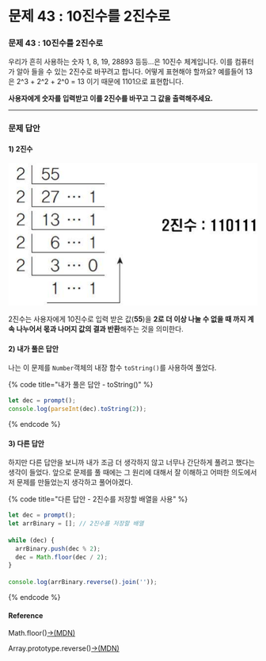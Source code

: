 # 문제 43 : 10진수를 2진수로

### 문제 43 : 10진수를 2진수로

우리가 흔히 사용하는 숫자 1, 8, 19, 28893 등등...은 10진수 체계입니다. 이를 컴퓨터가 알아 들을 수 있는 2진수로 바꾸려고 합니다. 어떻게 표현해야 할까요? 예를들어 13은 2^3 + 2^2 + 2^0 = 13 이기 때문에 1101으로 표현합니다.

**사용자에게 숫자를 입력받고 이를 2진수를 바꾸고 그 값을 출력해주세요.**

***

### 문제 답안

#### **1) 2진수**

![](../.gitbook/assets/994c02395d26c5a403.jpeg)

2진수는 사용자에게 10진수로 입력 받은 값(**55**)을 **2로 더 이상 나눌 수 없을 때 까지 계속 나누어서 몫과 나머지 값의 결과 반환**해주는 것을 의미한다.

#### 2) 내가 풀은 답안

나는 이 문제를 `Number`객체의 내장 함수 `toString()`를 사용하여 풀었다.

{% code title="내가 풀은 답안 - toString()" %}
```javascript
let dec = prompt();
console.log(parseInt(dec).toString(2));
```
{% endcode %}

#### 3) 다른 답안

하지만 다른 답안을 보니까 내가 조금 더 생각하지 않고 너무나 간단하게 풀려고 했다는 생각이 들었다. 앞으로 문제를 풀 때에는 그 원리에 대해서 잘 이해하고 어떠한 의도에서 저 문제를 만들었는지 생각하고 풀어야겠다.

{% code title="다른 답안 - 2진수를 저장할 배열을 사용" %}
```javascript
let dec = prompt();
let arrBinary = []; // 2진수를 저장할 배열

while (dec) {
  arrBinary.push(dec % 2);
  dec = Math.floor(dec / 2);
}

console.log(arrBinary.reverse().join(''));
```
{% endcode %}

#### Reference

Math.floor()[→(MDN)](https://developer.mozilla.org/ko/docs/Web/JavaScript/Reference/Global\_Objects/Math/floor)

Array.prototype.reverse()[→(MDN)](https://developer.mozilla.org/ko/docs/Web/JavaScript/Reference/Global\_Objects/Array/reverse)
